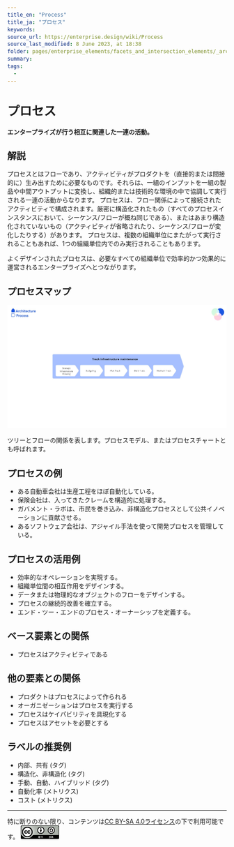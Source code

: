 ```yaml
---
title_en: "Process"
title_ja: "プロセス"
keywords: 
source_url: https://enterprise.design/wiki/Process
source_last_modified: 8 June 2023, at 18:38
folder: pages/enterprise_elements/facets_and_intersection_elements/_architecture
summary:
tags: 
  - 
---
```

# プロセス
**エンタープライズが行う相互に関連した一連の活動。**

## 解説
プロセスとはフローであり、アクティビティがプロダクトを（直接的または間接的に）生み出すために必要なものです。それらは、一組のインプットを一組の製品や中間アウトプットに変換し、組織的または技術的な環境の中で協調して実行される一連の活動からなります。 プロセスは、フロー関係によって接続されたアクティビティで構成されます。厳密に構造化されたもの（すべてのプロセスインスタンスにおいて、シーケンス/フローが概ね同じである）、またはあまり構造化されていないもの（アクティビティが省略されたり、シーケンス/フローが変化したりする）があります。 プロセスは、複数の組織単位にまたがって実行されることもあれば、1つの組織単位内でのみ実行されることもあります。

よくデザインされたプロセスは、必要なすべての組織単位で効率的かつ効果的に運営されるエンタープライズへとつながります。

## プロセスマップ
![プロセスマップ](/media/Process_ja.jpg)

ツリーとフローの関係を表します。プロセスモデル、またはプロセスチャートとも呼ばれます。

## プロセスの例
- ある自動車会社は生産工程をほぼ自動化している。
- 保険会社は、入ってきたクレームを構造的に処理する。
- ガバメント・ラボは、市民を巻き込み、非構造化プロセスとして公共イノベーションに貢献させる。
- あるソフトウェア会社は、アジャイル手法を使って開発プロセスを管理している。

## プロセスの活用例
- 効率的なオペレーションを実現する。
- 組織単位間の相互作用をデザインする。
- データまたは物理的なオブジェクトのフローをデザインする。
- プロセスの継続的改善を確立する。
- エンド・ツー・エンドのプロセス・オーナーシップを定義する。

## ベース要素との関係
- プロセスはアクティビティである

## 他の要素との関係
- プロダクトはプロセスによって作られる
- オーガニゼーションはプロセスを実行する
- プロセスはケイパビリティを具現化する
- プロセスはアセットを必要とする

## ラベルの推奨例
- 内部、共有 (タグ)
- 構造化、非構造化 (タグ)
- 手動、自動、ハイブリッド (タグ)
- 自動化率 (メトリクス)
- コスト (メトリクス)

---
特に断りのない限り、コンテンツは[CC BY-SA 4.0ライセンス](/pages/license_ja.md)の下で利用可能です。
[![CC logo](/media/cc.png)](/pages/license_ja.md)
